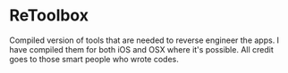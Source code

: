 # ReToolbox
Compiled version of tools that are needed to reverse engineer the apps. I have compiled them for both iOS and OSX where it's possible. All credit goes to those smart people who wrote codes. 
